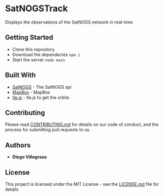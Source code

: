 # SatNOGSTrack

Displays the observations of the SatNOGS network in real-time

## Getting Started

 - Clone this repository 
 - Download the dependecies ``` npm i ```
 - Start the server ``` node main ```

## Built With

* [SatNOGS](https://satnogs.org/) - The SatNOGS api
* [MapBox](https://maven.apache.org/) - MapBox
* [tle.js](https://maven.apache.org/) - tle.js to get the orbits

## Contributing

Please read [CONTRIBUTING.md](https://gist.github.com/PurpleBooth/b24679402957c63ec426) for details on our code of conduct, and the process for submitting pull requests to us.

## Authors

* **Diego Villagrasa**

## License

This project is licensed under the MIT License - see the [LICENSE.md](LICENSE.md) file for details
